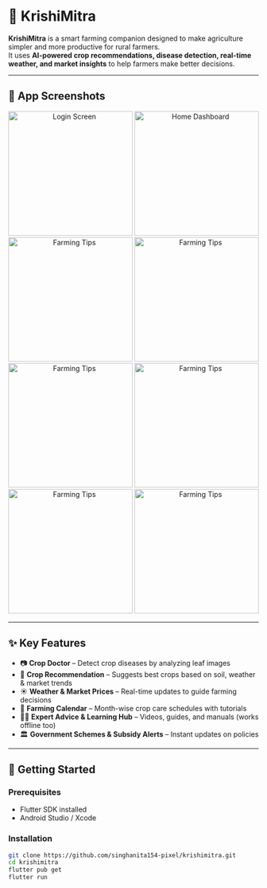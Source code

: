 # 🌾 KrishiMitra

**KrishiMitra** is a smart farming companion designed to make agriculture simpler and more productive for rural farmers.  
It uses **AI-powered crop recommendations, disease detection, real-time weather, and market insights** to help farmers make better decisions.  

---

## 📱 App Screenshots

<p align="center">
  <img src="assets/screenshots/screen1.png" alt="Login Screen" width="250"/>
  <img src="assets/screenshots/screen2.png" alt="Home Dashboard" width="250"/>
  <img src="assets/screenshots/screen3.png" alt="Farming Tips" width="250"/>
  <img src="assets/screenshots/screen3.png" alt="Farming Tips" width="250"/>
  <img src="assets/screenshots/screen3.png" alt="Farming Tips" width="250"/>
  <img src="assets/screenshots/screen3.png" alt="Farming Tips" width="250"/>
  <img src="assets/screenshots/screen3.png" alt="Farming Tips" width="250"/>
  <img src="assets/screenshots/screen3.png" alt="Farming Tips" width="250"/>
</p>

---

## ✨ Key Features

- 📷 **Crop Doctor** – Detect crop diseases by analyzing leaf images  
- 🌱 **Crop Recommendation** – Suggests best crops based on soil, weather & market trends  
- ☀️ **Weather & Market Prices** – Real-time updates to guide farming decisions  
- 📅 **Farming Calendar** – Month-wise crop care schedules with tutorials  
- 🧑‍🌾 **Expert Advice & Learning Hub** – Videos, guides, and manuals (works offline too)  
- 🏛️ **Government Schemes & Subsidy Alerts** – Instant updates on policies  

---

## 🚀 Getting Started

### Prerequisites
- Flutter SDK installed  
- Android Studio / Xcode  

### Installation

```bash
git clone https://github.com/singhanita154-pixel/krishimitra.git
cd krishimitra
flutter pub get
flutter run
